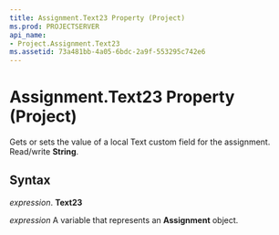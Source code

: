 ```yaml
---
title: Assignment.Text23 Property (Project)
ms.prod: PROJECTSERVER
api_name:
- Project.Assignment.Text23
ms.assetid: 73a481bb-4a05-6bdc-2a9f-553295c742e6
---
```



# Assignment.Text23 Property (Project)

Gets or sets the value of a local Text custom field for the assignment. Read/write  **String**.


## Syntax

 _expression_. **Text23**

 _expression_ A variable that represents an **Assignment** object.


